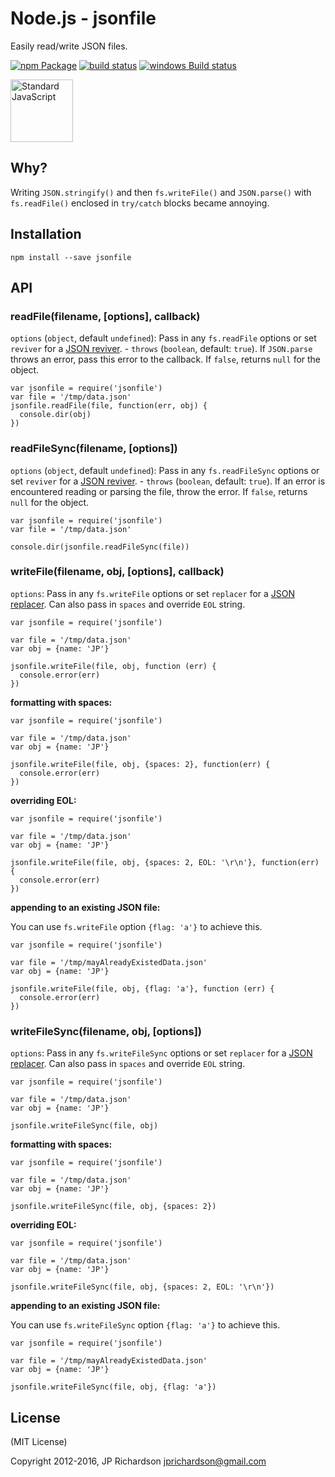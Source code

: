 Node.js - jsonfile
==================

Easily read/write JSON files.

[![npm Package](https://img.shields.io/npm/v/jsonfile.svg?style=flat-square)](https://www.npmjs.org/package/jsonfile) [![build status](https://secure.travis-ci.org/jprichardson/node-jsonfile.svg)](http://travis-ci.org/jprichardson/node-jsonfile) [![windows Build status](https://img.shields.io/appveyor/ci/jprichardson/node-jsonfile/master.svg?label=windows%20build)](https://ci.appveyor.com/project/jprichardson/node-jsonfile/branch/master)

[<img src="https://cdn.rawgit.com/feross/standard/master/sticker.svg" alt="Standard JavaScript" width="100" />](https://github.com/feross/standard)

Why?
----

Writing `JSON.stringify()` and then `fs.writeFile()` and `JSON.parse()` with `fs.readFile()` enclosed in `try/catch` blocks became annoying.

Installation
------------

    npm install --save jsonfile

API
---

### readFile(filename, \[options\], callback)

`options` (`object`, default `undefined`): Pass in any `fs.readFile` options or set `reviver` for a [JSON reviver](https://developer.mozilla.org/en-US/docs/Web/JavaScript/Reference/Global_Objects/JSON/parse). - `throws` (`boolean`, default: `true`). If `JSON.parse` throws an error, pass this error to the callback. If `false`, returns `null` for the object.

    var jsonfile = require('jsonfile')
    var file = '/tmp/data.json'
    jsonfile.readFile(file, function(err, obj) {
      console.dir(obj)
    })

### readFileSync(filename, \[options\])

`options` (`object`, default `undefined`): Pass in any `fs.readFileSync` options or set `reviver` for a [JSON reviver](https://developer.mozilla.org/en-US/docs/Web/JavaScript/Reference/Global_Objects/JSON/parse). - `throws` (`boolean`, default: `true`). If an error is encountered reading or parsing the file, throw the error. If `false`, returns `null` for the object.

    var jsonfile = require('jsonfile')
    var file = '/tmp/data.json'

    console.dir(jsonfile.readFileSync(file))

### writeFile(filename, obj, \[options\], callback)

`options`: Pass in any `fs.writeFile` options or set `replacer` for a [JSON replacer](https://developer.mozilla.org/en-US/docs/Web/JavaScript/Reference/Global_Objects/JSON/stringify). Can also pass in `spaces` and override `EOL` string.

    var jsonfile = require('jsonfile')

    var file = '/tmp/data.json'
    var obj = {name: 'JP'}

    jsonfile.writeFile(file, obj, function (err) {
      console.error(err)
    })

**formatting with spaces:**

    var jsonfile = require('jsonfile')

    var file = '/tmp/data.json'
    var obj = {name: 'JP'}

    jsonfile.writeFile(file, obj, {spaces: 2}, function(err) {
      console.error(err)
    })

**overriding EOL:**

    var jsonfile = require('jsonfile')

    var file = '/tmp/data.json'
    var obj = {name: 'JP'}

    jsonfile.writeFile(file, obj, {spaces: 2, EOL: '\r\n'}, function(err) {
      console.error(err)
    })

**appending to an existing JSON file:**

You can use `fs.writeFile` option `{flag: 'a'}` to achieve this.

    var jsonfile = require('jsonfile')

    var file = '/tmp/mayAlreadyExistedData.json'
    var obj = {name: 'JP'}

    jsonfile.writeFile(file, obj, {flag: 'a'}, function (err) {
      console.error(err)
    })

### writeFileSync(filename, obj, \[options\])

`options`: Pass in any `fs.writeFileSync` options or set `replacer` for a [JSON replacer](https://developer.mozilla.org/en-US/docs/Web/JavaScript/Reference/Global_Objects/JSON/stringify). Can also pass in `spaces` and override `EOL` string.

    var jsonfile = require('jsonfile')

    var file = '/tmp/data.json'
    var obj = {name: 'JP'}

    jsonfile.writeFileSync(file, obj)

**formatting with spaces:**

    var jsonfile = require('jsonfile')

    var file = '/tmp/data.json'
    var obj = {name: 'JP'}

    jsonfile.writeFileSync(file, obj, {spaces: 2})

**overriding EOL:**

    var jsonfile = require('jsonfile')

    var file = '/tmp/data.json'
    var obj = {name: 'JP'}

    jsonfile.writeFileSync(file, obj, {spaces: 2, EOL: '\r\n'})

**appending to an existing JSON file:**

You can use `fs.writeFileSync` option `{flag: 'a'}` to achieve this.

    var jsonfile = require('jsonfile')

    var file = '/tmp/mayAlreadyExistedData.json'
    var obj = {name: 'JP'}

    jsonfile.writeFileSync(file, obj, {flag: 'a'})

License
-------

(MIT License)

Copyright 2012-2016, JP Richardson <a href="mailto:jprichardson@gmail.com" class="email">jprichardson@gmail.com</a>
